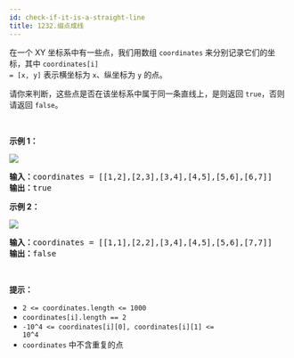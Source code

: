 ```yaml
---
id: check-if-it-is-a-straight-line
title: 1232.缀点成线
---
```

在一个 XY 坐标系中有一些点，我们用数组 <code>coordinates</code> 来分别记录它们的坐标，其中 <code>coordinates[i] = [x, y]</code> 表示横坐标为 <code>x</code>、纵坐标为 <code>y</code> 的点。

请你来判断，这些点是否在该坐标系中属于同一条直线上，是则返回 <code>true</code>，否则请返回 <code>false</code>。

 

**示例 1：**

![](https://assets.leetcode-cn.com/aliyun-lc-upload/uploads/2019/10/19/untitled-diagram-2.jpg)


<pre><strong>输入：</strong>coordinates = [[1,2],[2,3],[3,4],[4,5],[5,6],[6,7]]<br/><strong>输出：</strong>true<br/></pre>

**示例 2：**

**![](https://assets.leetcode-cn.com/aliyun-lc-upload/uploads/2019/10/19/untitled-diagram-1.jpg)**


<pre><strong>输入：</strong>coordinates = [[1,1],[2,2],[3,4],[4,5],[5,6],[7,7]]<br/><strong>输出：</strong>false<br/></pre>

 

**提示：**


- <code>2 &lt;= coordinates.length &lt;= 1000</code>
- <code>coordinates[i].length == 2</code>
- <code>-10^4 &lt;= coordinates[i][0], coordinates[i][1] &lt;= 10^4</code>
- <code>coordinates</code> 中不含重复的点
